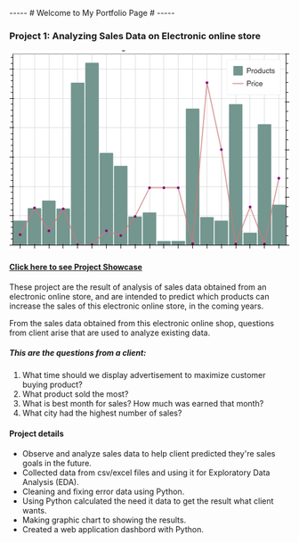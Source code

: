 ----- # Welcome to My Portfolio Page # -----

### Project 1: Analyzing Sales Data on Electronic online store

![pic1](project1.png)

#### [Click here to see Project Showcase](project1.html)
These project are the result of analysis of sales data obtained from an electronic online store, and are intended to predict which products can increase the sales of this electronic online store, in the coming years.

From the sales data obtained from this electronic online shop, questions from client arise that are used to analyze existing data.

##### This are the questions from a client:
1. What time should we display advertisement to maximize customer buying product?
2. What product sold the most?
3. What is best month for sales? How much was earned that month?
4. What city had the highest number of sales?

#### Project details
* Observe and analyze sales data to help client predicted they're sales goals in the future.
* Collected data from csv/excel files and using it for Exploratory Data Analysis (EDA).
* Cleaning and fixing error data using Python.
* Using Python calculated the need it data to get the result what client wants.
* Making graphic chart to showing the results.
* Created a web application dashbord with Python.
